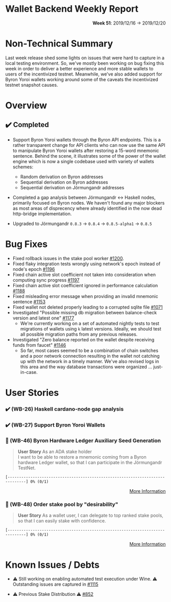 # Wallet Backend Weekly Report

<p align="right">
  <strong>Week 51</strong>: 2019/12/16 → 2019/12/20
</p>

# Non-Technical Summary

Last week release shed some lights on issues that were hard to capture in a
local testing environment. So, we've mostly been working on bug fixing this 
week in order to deliver a better experience and more stable wallets to users
of the incentivized testnet.
Meanwhile, we've also added support for Byron Yoroi wallets working around some
of the caveats the incentivized testnet snapshot causes.

# Overview

## :heavy_check_mark: Completed

- Support Byron Yoroi wallets through the Byron API endpoints. This is a rather transparent
  change for API clients who can now use the same API to manipulate Byron Yoroi wallets after
  restoring a 15-word mnemonic sentence. Behind the scene, it illustrates some of the power 
  of the wallet engine which is now a single codebase used with variety of wallets schemes:

  - Random derivation on Byron addresses
  - Sequential derivation on Byron addresses 
  - Sequential derivation on Jörmungandr addresses

- Completed a gap analysis between Jörmungandr <-> Haskell nodes, primarily focused on Byron
  nodes. We haven't found any major blockers as most areas of disprecency where already 
  identified in the now dead http-bridge implementation. 

- Upgraded to Jörmungandr `0.8.3` -> `0.8.4` -> `0.8.5-alpha1` -> `0.8.5`

# Bug Fixes

- Fixed rollback issues in the stake pool worker [#1200](https://github.com/input-output-hk/cardano-wallet/issues/1200).
- Fixed flaky integration tests wrongly using network's epoch instead of node's epoch [#1196](https://github.com/input-output-hk/cardano-wallet/issues/1196)
- Fixed chain active slot coefficient not taken into consideration when computing sync progress [#1197](https://github.com/input-output-hk/cardano-wallet/issues/1197)
- Fixed chain active slot coefficient ignored in performance calculation [#1188](https://github.com/input-output-hk/cardano-wallet/issues/1188)
- Fixed misleading error message when providing an invalid mnemonic sentence [#1153](https://github.com/input-output-hk/cardano-wallet/issues/1153)
- Fixed wallet not deleted properly leading to a corrupted sqlite file [#1071](https://github.com/input-output-hk/cardano-wallet/issues/1071)
- Investigated "Possible missing db migration between balance-check version and latest one" [#1177](https://github.com/input-output-hk/cardano-wallet/issues/1177)
  - We're currently working on a set of automated nightly tests to test migrations of wallets 
    using `k` latest versions. Ideally, we should test all possible migration paths from any
    previous releases. 
- Investigated "Zero balance reported on the wallet despite receiving funds from faucet" [#1146](https://github.com/input-output-hk/cardano-wallet/issues/1146)
  - So far, most cases seemed to be a combination of chain switches and a poor
    network connection resulting in the wallet not catching up with the network
    in a timely manner. We've also revised logs in this area and the way database
    transactions were organized ... just-in-case.

# User Stories

### :heavy_check_mark: (WB-26) Haskell cardano-node gap analysis
### :heavy_check_mark: (WB-27) Support Byron Yoroi Wallets 

### :hammer: (WB-46) Byron Hardware Ledger Auxiliary Seed Generation

> **User Story**
> As an ADA stake holder  
> I want to be able to restore a mnemonic coming from a Byron hardware Ledger wallet,
> so that I can participate in the Jörmungandr TestNet.  

```
[------------------------------------------------------------------------------] 0% (0/1)
```

<p align="right">
  <a target="_blank" href="https://github.com/input-output-hk/cardano-wallet/milestone/43">More Information</a>
</p>

### :hammer: (WB-48) Order stake pool by "desirability"

> **User Story**
> As a wallet user,
> I can delegate to top ranked stake pools,
> so that I can easily stake with confidence.

```
[------------------------------------------------------------------------------] 0% (0/1)
```

<p align="right">
  <a target="_blank" href="https://github.com/input-output-hk/cardano-wallet/milestone/44">More Information</a>
</p>


# Known Issues / Debts

- :warning: Still working on enabling automated test execution under Wine. :warning: 
  Outstanding issues are captured in [#1115](https://github.com/input-output-hk/jormungandr/issues/1115)

- :warning: Previous Stake Distribution :warning: [#852](https://github.com/input-output-hk/jormungandr/issues/852)
